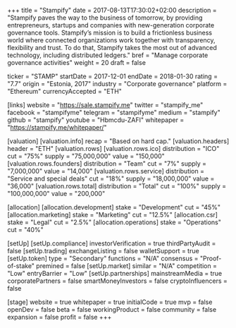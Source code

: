 +++
title = "Stampify"
date = 2017-08-13T17:30:02+02:00
description = "Stampify paves the way to the business of tomorrow, by providing entrepreneurs, startups and companies with new-generation corporate governance tools. Stampify’s mission is to build a frictionless business world where connected organizations work together with transparency, flexibility and trust. To do that, Stampify takes the most out of advanced technology, including distributed ledgers."
bref = "Manage corporate governance activities"
weight = 20
draft = false

ticker = "STAMP"
startDate = 2017-12-01
endDate = 2018-01-30
rating = "7.7"
origin = "Estonia, 2017"
industry = "Corporate governance"
platform = "Ethereum"
currencyAccepted = "ETH"

[links]
  website = "https://sale.stampify.me"
  twitter = "stampify_me"
  facebook = "stampifyme"
  telegram = "stampifyme"
  medium = "stampify"
  github = "stampify"
  youtube = "Hbmcdu-ZAFI"
  whitepaper = "https://stampify.me/whitepaper/"

[valuation]
  [valuation.info]
    recap = "Based on hard cap."
  [valuation.headers]
    header = "ETH"
  [valuation.rows]
    [valuation.rows.ico]
      distribution = "ICO"
      cut = "75%"
      supply = "75,000,000"
      value = "150,000"
    [valuation.rows.founders]
      distribution = "Team"
      cut = "7%"
      supply = "7,000,000"
      value = "14,000"
    [valuation.rows.service]
      distribution = "Service and special deals"
      cut = "18%"
      supply = "18,000,000"
      value = "36,000"
    [valuation.rows.total]
      distribution = "Total"
      cut = "100%"
      supply = "100,000,000"
      value = "200,000"

[allocation]
  [allocation.development]
    stake = "Development"
    cut = "45%"
  [allocation.marketing]
    stake = "Marketing"
    cut = "12.5%"
  [allocation.csr]
    stake = "Legal"
    cut = "2.5%"
  [allocation.operations]
    stake = "Operations"
    cut = "40%"


[setUp]
  [setUp.compliance]
    investorVerification = true
    thirdPartyAudit = false
  [setUp.trading]
    exchangeListing = false
    walletSupport = true
  [setUp.token]
    type = "Secondary"
    functions = "N/A"
    consensus = "Proof-of-stake"
    premined = false
  [setUp.market]
    similar = "N/A"
    competition = "Low"
    entryBarrier = "Low"
  [setUp.partnerships]
    mainstreamMedia = true
    corporatePartners = false
    smartMoneyInvestors = false
    cryptoInfluencers = false

[stage]
  website = true
  whitepaper = true
  initialCode = true
  mvp = false
  openDev = false
  beta = false
  workingProduct = false
  community = false
  expansion = false
  profit = false
+++
